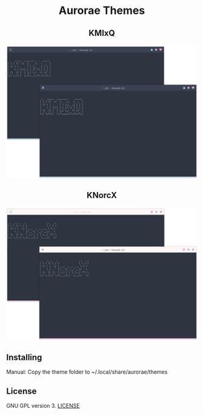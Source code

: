 # <p align="center">Aurorae Themes</p>


## <p align="center">KMIxQ</p>
<p align="center"><img src="https://github.com/Yayq/Aurorae-Themes/blob/master/KMIxQ.png">


## <p align="center">KNorcX</p>
<p align="center"><img src="https://github.com/Yayq/Aurorae-Themes/blob/master/KNorcX.png">

## Installing
Manual: Copy the theme folder to ~/.local/share/aurorae/themes

## License
GNU GPL version 3. [LICENSE](LICENSE)
